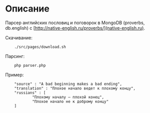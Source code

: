 # Описание

Парсер английских пословиц и поговорок в MongoDB (proverbs, db.english) с [http://native-english.ru/proverbs/](native-english.ru).

Скачивание:

        ./src/pages/download.sh

Парсинг:

        php parser.php

Пример:

        "source" : "A bad beginning makes a bad ending",
        "translation" : "Плохое начало ведет к плохому концу",
        "russians" : [
                "Плохому началу — плохой конец",
                "Плохое начало не к доброму концу"
        ]